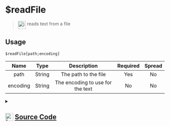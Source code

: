 # $readFile
> <img align="top" src="https://upload.wikimedia.org/wikipedia/commons/thumb/e/e4/Infobox_info_icon.svg/160px-Infobox_info_icon.svg.png?20150409153300" alt="image" width="25" height="auto"> reads text from a file
## Usage
```
$readFile[path;encoding]
```
| Name | Type | Description | Required | Spread
| :---: | :---: | :---: | :---: | :---: |
path | String | The path to the file | Yes | No
encoding | String | The encoding to use for the text | No | No
<details>
<summary>
    
## <img align="top" src="https://cdn4.iconfinder.com/data/icons/iconsimple-logotypes/512/github-512.png" alt="image" width="25" height="auto">  [Source Code](https://github.com/tryforge/ForgeScript-V2/blob/main/src/native/readFile.ts)
    
</summary>
    
```ts
import { appendFileSync, readFileSync, truncateSync, writeFileSync } from "fs"
import { ArgType, NativeFunction, Return } from "../structures"

export default new NativeFunction({
    name: "$readFile",
    version: "1.0.0",
    description: "reads text from a file",
    unwrap: true,
    brackets: true,
    args: [
        {
            name: "path",
            description: "The path to the file",
            rest: false,
            required: true,
            type: ArgType.String
        },
        {
            name: "encoding",
            description: "The encoding to use for the text",
            rest: false,
            type: ArgType.String
        }
    ],
    execute(ctx, [ path, encoding ]) {
        // eslint-disable-next-line no-undef
        const txt = readFileSync(path, { encoding: encoding as BufferEncoding || "utf-8" })

        return Return.success(txt)
    },
})
```
    
</details>